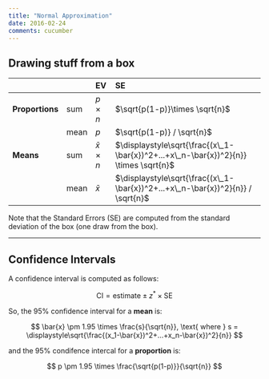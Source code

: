 ```yaml
---
title: "Normal Approximation"
date: 2016-02-24
comments: cucumber
---
```


## Drawing stuff from a box

| | |EV|SE|
|:---|:---|:---|:---|
|**Proportions** |sum  |$p\times n$| $\sqrt{p(1-p)}\times \sqrt{n}$|
|            |mean |$p$|$\sqrt{p(1-p)} / \sqrt{n}$ |
|**Means**       |sum  |$\bar{x} \times n$|$\displaystyle\sqrt{\frac{(x\_1-\bar{x})^2+...+x\_n-\bar{x})^2}{n}} \times \sqrt{n}$|
|            |mean |$\bar{x}$|$\displaystyle\sqrt{\frac{(x\_1-\bar{x})^2+...+x\_n-\bar{x})^2}{n}} / \sqrt{n}$|

Note that the Standard Errors (SE) are computed from the standard deviation of the box (one draw from the box).

***

## Confidence Intervals

A confidence interval is computed as follows:

$$
  \text{CI} = \text{estimate} \pm z^* \times \text{SE}
$$

So, the $95\%$ confidence interval for a **mean** is:

$$
  \bar{x} \pm 1.95 \times \frac{s}{\sqrt{n}}, \text{ where } s = \displaystyle\sqrt{\frac{(x_1-\bar{x})^2+...+x_n-\bar{x})^2}{n}}
$$

and the $95\%$ condifence intercal for a **proportion** is:

$$
  p \pm 1.95 \times \frac{\sqrt{p(1-p)}}{\sqrt{n}}
$$
